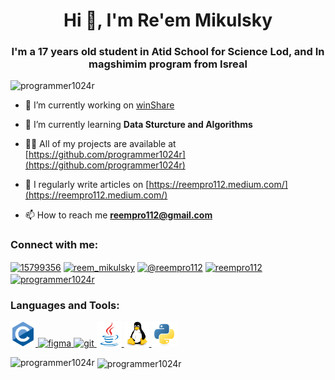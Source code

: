 <h1 align="center">Hi 👋, I'm Re'em Mikulsky</h1>
<h3 align="center">I'm a 17 years old student in Atid School for Science Lod, and In magshimim program from Isreal</h3>

<p align="left"> <img src="https://komarev.com/ghpvc/?username=programmer1024r&label=Profile%20views&color=0e75b6&style=flat" alt="programmer1024r" /> </p>

- 🔭 I’m currently working on [winShare](https://github.com/CoolFileThings/FToverASN)

- 🌱 I’m currently learning **Data Sturcture and Algorithms**

- 👨‍💻 All of my projects are available at [https://github.com/programmer1024r](https://github.com/programmer1024r)

- 📝 I regularly write articles on [https://reempro112.medium.com/](https://reempro112.medium.com/)

- 📫 How to reach me **reempro112@gmail.com**

<h3 align="left">Connect with me:</h3>
<p align="left">
<a href="https://stackoverflow.com/users/15799356" target="blank"><img align="center" src="https://raw.githubusercontent.com/rahuldkjain/github-profile-readme-generator/master/src/images/icons/Social/stack-overflow.svg" alt="15799356" height="30" width="40" /></a>
<a href="https://instagram.com/reem_mikulsky" target="blank"><img align="center" src="https://raw.githubusercontent.com/rahuldkjain/github-profile-readme-generator/master/src/images/icons/Social/instagram.svg" alt="reem_mikulsky" height="30" width="40" /></a>
<a href="https://medium.com/@reempro112" target="blank"><img align="center" src="https://raw.githubusercontent.com/rahuldkjain/github-profile-readme-generator/master/src/images/icons/Social/medium.svg" alt="@reempro112" height="30" width="40" /></a>
<a href="https://www.hackerrank.com/reempro112" target="blank"><img align="center" src="https://raw.githubusercontent.com/rahuldkjain/github-profile-readme-generator/master/src/images/icons/Social/hackerrank.svg" alt="reempro112" height="30" width="40" /></a>
<a href="https://www.leetcode.com/programmer1024r" target="blank"><img align="center" src="https://raw.githubusercontent.com/rahuldkjain/github-profile-readme-generator/master/src/images/icons/Social/leet-code.svg" alt="programmer1024r" height="30" width="40" /></a>
</p>

<h3 align="left">Languages and Tools:</h3>
<p align="left"> <a href="https://www.cprogramming.com/" target="_blank"> <img src="https://raw.githubusercontent.com/devicons/devicon/master/icons/c/c-original.svg" alt="c" width="40" height="40"/> </a> <a href="https://www.figma.com/" target="_blank"> <img src="https://www.vectorlogo.zone/logos/figma/figma-icon.svg" alt="figma" width="40" height="40"/> </a> <a href="https://git-scm.com/" target="_blank"> <img src="https://www.vectorlogo.zone/logos/git-scm/git-scm-icon.svg" alt="git" width="40" height="40"/> </a> <a href="https://www.java.com" target="_blank"> <img src="https://raw.githubusercontent.com/devicons/devicon/master/icons/java/java-original.svg" alt="java" width="40" height="40"/> </a> <a href="https://www.linux.org/" target="_blank"> <img src="https://raw.githubusercontent.com/devicons/devicon/master/icons/linux/linux-original.svg" alt="linux" width="40" height="40"/> </a> <a href="https://www.python.org" target="_blank"> <img src="https://raw.githubusercontent.com/devicons/devicon/master/icons/python/python-original.svg" alt="python" width="40" height="40"/> </a> </p>

<p><img align="left" src="https://github-readme-stats.vercel.app/api/top-langs?username=programmer1024r&show_icons=true&locale=en&layout=compact" alt="programmer1024r" /></p>

<p>&nbsp;<img align="center" src="https://github-readme-stats.vercel.app/api?username=programmer1024r&show_icons=true&locale=en" alt="programmer1024r" /></p>

